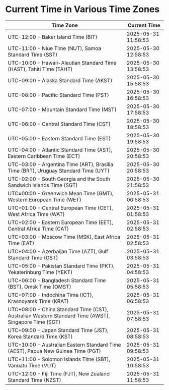 # Current Time in Various Time Zones

| Time Zone | Current Time |
|-----------|--------------|
| UTC-12:00 - Baker Island Time (BIT) | 2025-05-31 11:58:53 |
| UTC-11:00 - Niue Time (NUT), Samoa Standard Time (SST) | 2025-05-30 12:58:53 |
| UTC-10:00 - Hawaii-Aleutian Standard Time (HAST), Tahiti Time (TAHT) | 2025-05-30 13:58:53 |
| UTC-09:00 - Alaska Standard Time (AKST) | 2025-05-30 15:58:53 |
| UTC-08:00 - Pacific Standard Time (PST) | 2025-05-30 16:58:53 |
| UTC-07:00 - Mountain Standard Time (MST) | 2025-05-30 17:58:53 |
| UTC-06:00 - Central Standard Time (CST) | 2025-05-30 18:58:53 |
| UTC-05:00 - Eastern Standard Time (EST) | 2025-05-30 19:58:53 |
| UTC-04:00 - Atlantic Standard Time (AST), Eastern Caribbean Time (ECT) | 2025-05-30 20:58:53 |
| UTC-03:00 - Argentina Time (ART), Brasília Time (BRT), Uruguay Standard Time (UYT) | 2025-05-30 20:58:53 |
| UTC-02:00 - South Georgia and the South Sandwich Islands Time (SGT) | 2025-05-30 21:58:53 |
| UTC±00:00 - Greenwich Mean Time (GMT), Western European Time (WET) | 2025-05-31 00:58:53 |
| UTC+01:00 - Central European Time (CET), West Africa Time (WAT) | 2025-05-31 01:58:53 |
| UTC+02:00 - Eastern European Time (EET), Central Africa Time (CAT) | 2025-05-31 02:58:53 |
| UTC+03:00 - Moscow Time (MSK), East Africa Time (EAT) | 2025-05-31 02:58:53 |
| UTC+04:00 - Azerbaijan Time (AZT), Gulf Standard Time (GST) | 2025-05-31 03:58:53 |
| UTC+05:00 - Pakistan Standard Time (PKT), Yekaterinburg Time (YEKT) | 2025-05-31 04:58:53 |
| UTC+06:00 - Bangladesh Standard Time (BST), Omsk Time (OMST) | 2025-05-31 05:58:53 |
| UTC+07:00 - Indochina Time (ICT), Krasnoyarsk Time (KRAT) | 2025-05-31 06:58:53 |
| UTC+08:00 - China Standard Time (CST), Australian Western Standard Time (AWST), Singapore Time (SGT) | 2025-05-31 07:58:53 |
| UTC+09:00 - Japan Standard Time (JST), Korea Standard Time (KST) | 2025-05-31 08:58:53 |
| UTC+10:00 - Australian Eastern Standard Time (AEST), Papua New Guinea Time (PGT) | 2025-05-31 09:58:53 |
| UTC+11:00 - Solomon Islands Time (SBT), Vanuatu Time (VUT) | 2025-05-31 10:58:53 |
| UTC+12:00 - Fiji Time (FJT), New Zealand Standard Time (NZST) | 2025-05-31 11:58:53 |
